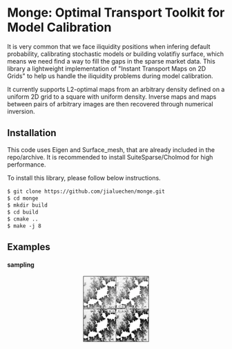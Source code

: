 # Monge: Optimal Transport Toolkit for Model Calibration
It is very common that we face iliquidity positions when infering default probability, calibrating stochastic models or building volatifiy surface, which means we need find a way to fill the gaps in the sparse market data. This library a lightweight implementation of "Instant Transport Maps on 2D Grids" to help us handle the iliquidity problems during model calibration.

It currently supports L2-optimal maps from an arbitrary density defined on a uniform 2D grid to a square with uniform density.
Inverse maps and maps between pairs of arbitrary images are then recovered through numerical inversion.

## Installation

This code uses Eigen and Surface_mesh,  that are already included in the repo/archive. It is recommended to install SuiteSparse/Cholmod for high performance.

To install this library, please follow below instructions.

````
$ git clone https://github.com/jialuechen/monge.git
$ cd monge
$ mkdir build
$ cd build
$ cmake ..
$ make -j 8
````

## Examples

#### sampling
<div align=center>
<img src="data/sampling_julia.png" width="30%" loc>
</div>

